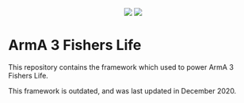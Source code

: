 <p align="center"><img src="https://img.shields.io/badge/CURRENT%20VERSION-3.5.1-green.svg?longCache=true&style=for-the-badge" />
    <img src="https://img.shields.io/badge/UPCOMING%20VERSION-3.6-yellow.svg?longCache=true&style=for-the-badge" /></p>

# ArmA 3 Fishers Life

This repository contains the framework which used to power ArmA 3 Fishers Life.

This framework is outdated, and was last updated in December 2020.
